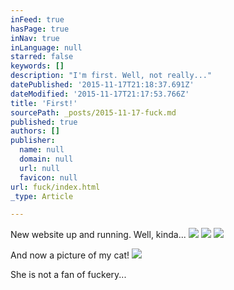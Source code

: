 ```yaml
---
inFeed: true
hasPage: true
inNav: true
inLanguage: null
starred: false
keywords: []
description: "I'm first. Well, not really..."
datePublished: '2015-11-17T21:18:37.691Z'
dateModified: '2015-11-17T21:17:53.766Z'
title: 'First!'
sourcePath: _posts/2015-11-17-fuck.md
published: true
authors: []
publisher:
  name: null
  domain: null
  url: null
  favicon: null
url: fuck/index.html
_type: Article

---
```

New website up and running. Well, kinda...
![](https://the-grid-user-content.s3-us-west-2.amazonaws.com/db3f833e-4564-4530-8fad-2776bc7e002b.jpg)
![](https://the-grid-user-content.s3-us-west-2.amazonaws.com/737737f1-6bbf-4cfa-84e8-10c9ef0d4ebc.jpg)
![](https://the-grid-user-content.s3-us-west-2.amazonaws.com/e619c249-ee15-4bfa-9726-ad297e3e1557.jpg)

And now a picture of my cat!
![](https://the-grid-user-content.s3-us-west-2.amazonaws.com/9d12c6c2-92f3-4d3a-b18b-21b9e3ca415d.JPG)

She is not a fan of fuckery...